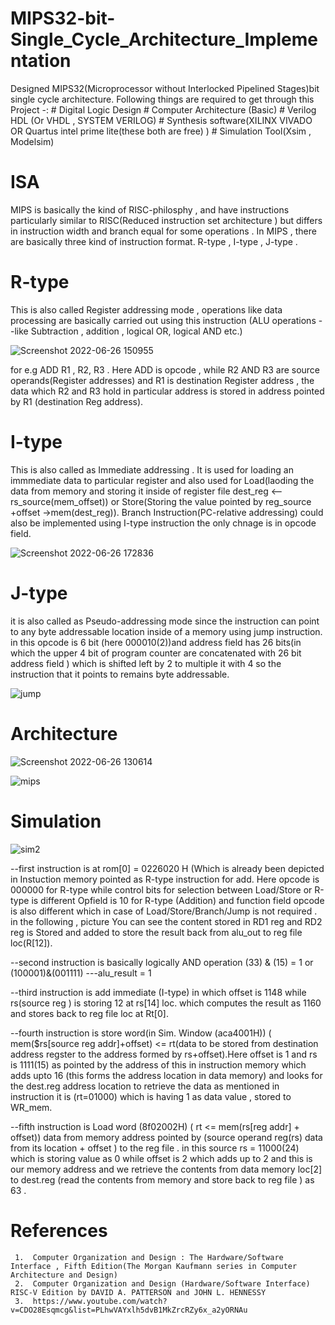 # MIPS32-bit-Single_Cycle_Architecture_Implementation

Designed MIPS32(Microprocessor without Interlocked Pipelined Stages)bit single cycle architecture.
Following things are required to get through this Project -:
     # Digital Logic Design # Computer Architecture (Basic) # Verilog HDL (Or VHDL , SYSTEM VERILOG)  # Synthesis software(XILINX VIVADO OR Quartus intel prime        lite(these both are free) ) # Simulation Tool(Xsim , Modelsim)
       
# ISA
  MIPS is basically the kind of RISC-philosphy , and have instructions particularly similar to RISC(Reduced instruction set architecture ) but differs in instruction      width and branch equal for some operations .
  In MIPS , there are basically three kind of instruction format.
  R-type , I-type , J-type .
  # R-type 
  This is also called Register addressing mode , operations like data processing are basically carried out using this instruction (ALU operations --like Subtraction , addition , logical OR, logical AND etc.)
  
![Screenshot 2022-06-26 150955](https://user-images.githubusercontent.com/98607828/175808545-40ffd0df-f0c8-4b18-a997-5b18ac779dd3.jpg)
 
 
 for e.g ADD R1 , R2,  R3 . Here ADD is opcode , while  R2 AND R3 are source operands(Register addresses) and R1 is destination Register address , the data which R2 and  R3 hold in particular address is stored in address pointed by R1 (destination Reg address). 
 
  # I-type
  This is also called as Immediate addressing . It is used for loading an immmediate data to particular register and also used for Load(laoding the data from memory and storing it inside of register file dest_reg <-- rs_source(mem_offset)) or Store(Storing the value pointed by reg_source +offset ->mem(dest_reg)). Branch Instruction(PC-relative addressing) could also be implemented using I-type instruction the only chnage is in opcode field.

![Screenshot 2022-06-26 172836](https://user-images.githubusercontent.com/98607828/175813009-dbca3a94-3c2d-4c5b-89f9-1cfd5b20c001.jpg)

# J-type
 it is also called as Pseudo-addressing mode since the instruction can point to any byte addressable location inside of a memory using jump instruction. in this opcode is 6 bit (here 000010(2))and address field has 26 bits(in which the upper 4 bit of program counter are concatenated with 26 bit address field ) which is shifted left by 2 to multiple it with 4 so the instruction that it points to remains byte addressable.
 
 ![jump](https://user-images.githubusercontent.com/98607828/175809280-7bdf28cd-9850-4764-aa86-ff619dda153d.jpg)

  

# Architecture
![Screenshot 2022-06-26 130614](https://user-images.githubusercontent.com/98607828/175804375-ceb35435-219e-42f3-87d5-7ab6588e048b.jpg)

![mips](https://user-images.githubusercontent.com/98607828/175813163-aaff2f73-2af3-4387-b1ff-64b2eb4f8e2f.jpg)


# Simulation



![sim2](https://user-images.githubusercontent.com/98607828/175819264-ea26e036-b392-4a29-9026-5dfb44aa7ab8.jpg)


--first instruction is at rom[0] = 0226020 H (Which is already been depicted in Instuction memory 
   pointed as R-type instruction for add. Here opcode is 000000 for R-type while control bits for selection 
   between Load/Store or R-type is different Opfield is 10 for R-type (Addition)
   and function field opcode is also different which in case of Load/Store/Branch/Jump is not required . 
   in the following , picture You can see the content stored in RD1 reg and RD2 reg is Stored and added to
   store the result back from alu_out to reg file  loc(R[12]).

--second instruction is basically logically AND operation (33) & (15) = 1 or (100001)&(001111)  ---alu_result = 1
 
 --third instruction is add immediate (I-type) in which offset is 1148 while rs(source reg ) is storing 12 at
   rs[14] loc. which computes the result as 1160 and stores back to reg file loc at Rt[0].
   

--fourth instruction is store word(in Sim. Window (aca4001H)) ( mem($rs[source reg addr]+offset) <= rt(data to be stored from 
destination address regster to the address formed by rs+offset).Here offset is 1 and rs is 1111(15) as pointed by the
address of this in instruction memory which adds upto 16 (this forms the address location in data memory) and looks for 
the dest.reg address location to retrieve the data as mentioned in instruction it is (rt=01000) which is having 1 as data value , stored to WR_mem.
 
--fifth instruction is Load word (8f02002H)  ( rt <= mem(rs[reg addr] + offset)) data from memory address pointed by (source operand reg(rs) data from its location + offset ) to the reg file . in this source rs = 11000(24) which is storing value as 0 while offset is 2 which adds up to 2 and this is our memory address and we retrieve the contents from data memory loc[2] to dest.reg (read the contents from memory and store back to reg file ) as 63 . 


  # References 
     1.  Computer Organization and Design : The Hardware/Software Interface , Fifth Edition(The Morgan Kaufmann series in Computer Architecture and Design)
     2.  Computer Organization and Design (Hardware/Software Interface) RISC-V Edition by DAVID A. PATTERSON and JOHN L. HENNESSY  
     3.  https://www.youtube.com/watch?v=CDO28Esqmcg&list=PLhwVAYxlh5dvB1MkZrcRZy6x_a2yORNAu
